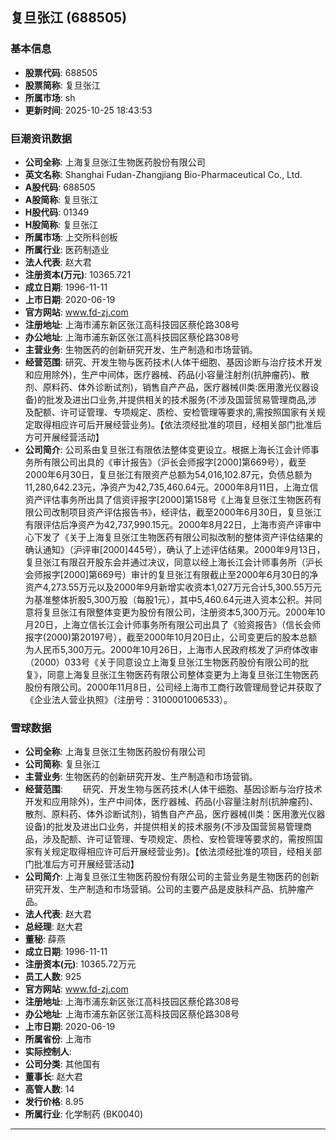 ## 复旦张江 (688505)

### 基本信息

- **股票代码**: 688505
- **股票简称**: 复旦张江
- **所属市场**: sh
- **更新时间**: 2025-10-25 18:43:53

### 巨潮资讯数据

- **公司全称**: 上海复旦张江生物医药股份有限公司
- **英文名称**: Shanghai Fudan-Zhangjiang Bio-Pharmaceutical Co., Ltd.
- **A股代码**: 688505
- **A股简称**: 复旦张江
- **H股代码**: 01349
- **H股简称**: 复旦张江
- **所属市场**: 上交所科创板
- **所属行业**: 医药制造业
- **法人代表**: 赵大君
- **注册资本(万元)**: 10365.721
- **成立日期**: 1996-11-11
- **上市日期**: 2020-06-19
- **官方网站**: www.fd-zj.com
- **注册地址**: 上海市浦东新区张江高科技园区蔡伦路308号
- **办公地址**: 上海市浦东新区张江高科技园区蔡伦路308号
- **主营业务**: 生物医药的创新研究开发、生产制造和市场营销。
- **经营范围**: 研究、开发生物与医药技术(人体干细胞、基因诊断与治疗技术开发和应用除外)，生产中间体，医疗器械、药品(小容量注射剂(抗肿瘤药)、散剂、原料药、体外诊断试剂)，销售自产产品，医疗器械(II类:医用激光仪器设备)的批发及进出口业务,并提供相关的技术服务(不涉及国营贸易管理商品,涉及配额、许可证管理、专项规定、质检、安检管理等要求的,需按照国家有关规定取得相应许可后开展经营业务)。【依法须经批准的项目，经相关部门批准后方可开展经营活动】
- **公司简介**: 公司系由复旦张江有限依法整体变更设立。根据上海长江会计师事务所有限公司出具的《审计报告》（沪长会师报字[2000]第669号），截至2000年6月30日，复旦张江有限资产总额为54,016,102.87元，负债总额为11,280,642.23元，净资产为42,735,460.64元。2000年8月11日，上海立信资产评估事务所出具了信资评报字[2000]第158号《上海复旦张江生物医药有限公司改制项目资产评估报告书》，经评估，截至2000年6月30日，复旦张江有限评估后净资产为42,737,990.15元。2000年8月22日，上海市资产评审中心下发了《关于上海复旦张江生物医药有限公司拟改制的整体资产评估结果的确认通知》（沪评审[2000]445号），确认了上述评估结果。2000年9月13日，复旦张江有限召开股东会并通过决议，同意以经上海长江会计师事务所（沪长会师报字[2000]第669号）审计的复旦张江有限截止至2000年6月30日的净资产4,273.55万元以及2000年9月新增实收资本1,027万元合计5,300.55万元为基准整体折股5,300万股（每股1元），其中5,460.64元进入资本公积。并同意将复旦张江有限整体变更为股份有限公司，注册资本5,300万元。2000年10月20日，上海立信长江会计师事务所有限公司出具了《验资报告》（信长会师报字(2000)第20197号），截至2000年10月20日止，公司变更后的股本总额为人民币5,300万元。2000年10月26日，上海市人民政府核发了沪府体改审（2000）033号《关于同意设立上海复旦张江生物医药股份有限公司的批复》，同意上海复旦张江生物医药有限公司整体变更为上海复旦张江生物医药股份有限公司。2000年11月8日，公司经上海市工商行政管理局登记并获取了《企业法人营业执照》（注册号：3100001006533）。

### 雪球数据

- **公司全称**: 上海复旦张江生物医药股份有限公司
- **公司简称**: 复旦张江
- **主营业务**: 生物医药的创新研究开发、生产制造和市场营销。
- **经营范围**: 　　研究、开发生物与医药技术(人体干细胞、基因诊断与治疗技术开发和应用除外)，生产中间体，医疗器械、药品(小容量注射剂(抗肿瘤药)、散剂、原料药、体外诊断试剂)，销售自产产品，医疗器械(II类：医用激光仪器设备)的批发及进出口业务，并提供相关的技术服务(不涉及国营贸易管理商品，涉及配额、许可证管理、专项规定、质检、安检管理等要求的，需按照国家有关规定取得相应许可后开展经营业务)。【依法须经批准的项目，经相关部门批准后方可开展经营活动】
- **公司简介**: 上海复旦张江生物医药股份有限公司的主营业务是生物医药的创新研究开发、生产制造和市场营销。公司的主要产品是皮肤科产品、抗肿瘤产品。
- **法人代表**: 赵大君
- **总经理**: 赵大君
- **董秘**: 薛燕
- **成立日期**: 1996-11-11
- **注册资本(元)**: 10365.72万元
- **员工人数**: 925
- **官方网站**: www.fd-zj.com
- **注册地址**: 上海市浦东新区张江高科技园区蔡伦路308号
- **办公地址**: 上海市浦东新区张江高科技园区蔡伦路308号
- **上市日期**: 2020-06-19
- **所属省份**: 上海市
- **实际控制人**: 
- **公司分类**: 其他国有
- **董事长**: 赵大君
- **高管人数**: 14
- **发行价格**: 8.95
- **所属行业**: 化学制药 (BK0040)

---